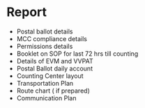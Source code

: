 # Report
- Postal ballot details
- MCC compliance details 
- Permissions details
- Booklet on SOP for last 72 hrs till counting
- Details of EVM and VVPAT
- Postal Ballot daily account
- Counting Center layout
- Transportation Plan
- Route chart ( if prepared)
- Communication Plan
